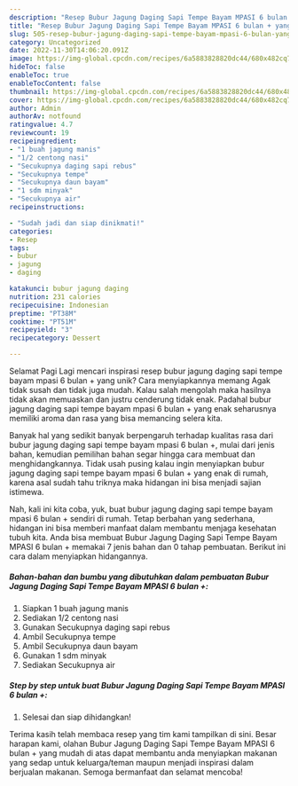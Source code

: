 ```yaml
---
description: "Resep Bubur Jagung Daging Sapi Tempe Bayam MPASI 6 bulan + yang Lezat, Sempurna"
title: "Resep Bubur Jagung Daging Sapi Tempe Bayam MPASI 6 bulan + yang Lezat, Sempurna"
slug: 505-resep-bubur-jagung-daging-sapi-tempe-bayam-mpasi-6-bulan-yang-lezat-sempurna
category: Uncategorized
date: 2022-11-30T14:06:20.091Z
image: https://img-global.cpcdn.com/recipes/6a5883828820dc44/680x482cq70/bubur-jagung-daging-sapi-tempe-bayam-mpasi-6-bulan-foto-resep-utama.jpg
hideToc: false
enableToc: true
enableTocContent: false
thumbnail: https://img-global.cpcdn.com/recipes/6a5883828820dc44/680x482cq70/bubur-jagung-daging-sapi-tempe-bayam-mpasi-6-bulan-foto-resep-utama.jpg
cover: https://img-global.cpcdn.com/recipes/6a5883828820dc44/680x482cq70/bubur-jagung-daging-sapi-tempe-bayam-mpasi-6-bulan-foto-resep-utama.jpg
author: Admin
authorAv: notfound
ratingvalue: 4.7
reviewcount: 19
recipeingredient:
- "1 buah jagung manis"
- "1/2 centong nasi"
- "Secukupnya daging sapi rebus"
- "Secukupnya tempe"
- "Secukupnya daun bayam"
- "1 sdm minyak"
- "Secukupnya air"
recipeinstructions:

- "Sudah jadi dan siap dinikmati!"
categories:
- Resep
tags:
- bubur
- jagung
- daging

katakunci: bubur jagung daging 
nutrition: 231 calories
recipecuisine: Indonesian
preptime: "PT38M"
cooktime: "PT51M"
recipeyield: "3"
recipecategory: Dessert

---
```



Selamat Pagi Lagi mencari inspirasi resep bubur jagung daging sapi tempe bayam mpasi 6 bulan + yang unik? Cara menyiapkannya memang Agak tidak susah dan tidak juga mudah. Kalau salah mengolah maka hasilnya tidak akan memuaskan dan justru cenderung tidak enak. Padahal bubur jagung daging sapi tempe bayam mpasi 6 bulan + yang enak seharusnya memiliki aroma dan rasa yang bisa memancing selera kita.




Banyak hal yang sedikit banyak berpengaruh terhadap kualitas rasa dari bubur jagung daging sapi tempe bayam mpasi 6 bulan +, mulai dari jenis bahan, kemudian pemilihan bahan segar hingga cara membuat dan menghidangkannya. Tidak usah pusing kalau ingin menyiapkan bubur jagung daging sapi tempe bayam mpasi 6 bulan + yang enak di rumah, karena asal sudah tahu triknya maka hidangan ini bisa menjadi sajian istimewa.


Nah, kali ini kita coba, yuk, buat bubur jagung daging sapi tempe bayam mpasi 6 bulan + sendiri di rumah. Tetap berbahan yang sederhana, hidangan ini bisa memberi manfaat dalam membantu menjaga kesehatan tubuh kita. Anda bisa membuat Bubur Jagung Daging Sapi Tempe Bayam MPASI 6 bulan + memakai 7 jenis bahan dan 0 tahap pembuatan. Berikut ini cara dalam menyiapkan hidangannya.

<!--inarticleads1-->

##### Bahan-bahan dan bumbu yang dibutuhkan dalam pembuatan Bubur Jagung Daging Sapi Tempe Bayam MPASI 6 bulan +:

1. Siapkan 1 buah jagung manis
1. Sediakan 1/2 centong nasi
1. Gunakan Secukupnya daging sapi rebus
1. Ambil Secukupnya tempe
1. Ambil Secukupnya daun bayam
1. Gunakan 1 sdm minyak
1. Sediakan Secukupnya air




<!--inarticleads2-->

##### Step by step untuk buat Bubur Jagung Daging Sapi Tempe Bayam MPASI 6 bulan +:


1. Selesai dan siap dihidangkan!



Terima kasih telah membaca resep yang tim kami tampilkan di sini. Besar harapan kami, olahan Bubur Jagung Daging Sapi Tempe Bayam MPASI 6 bulan + yang mudah di atas dapat membantu anda menyiapkan makanan yang sedap untuk keluarga/teman maupun menjadi inspirasi dalam berjualan makanan. Semoga bermanfaat dan selamat mencoba!
